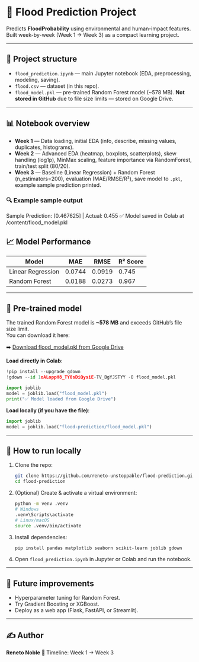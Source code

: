 # 🌊 Flood Prediction Project

Predicts **FloodProbability** using environmental and human-impact features. Built week-by-week (Week 1 → Week 3) as a compact learning project.

---

## 📂 Project structure
- `flood_prediction.ipynb` — main Jupyter notebook (EDA, preprocessing, modeling, saving).  
- `flood.csv` — dataset (in this repo).  
- `flood_model.pkl` — pre-trained Random Forest model (~578 MB). **Not stored in GitHub** due to file size limits — stored on Google Drive.  

---

## 📊 Notebook overview
- **Week 1** — Data loading, initial EDA (info, describe, missing values, duplicates, histograms).  
- **Week 2** — Advanced EDA (heatmap, boxplots, scatterplots), skew handling (log1p), MinMax scaling, feature importance via RandomForest, train/test split (80/20).  
- **Week 3** — Baseline (Linear Regression) + Random Forest (n_estimators=200), evaluation (MAE/RMSE/R²), save model to `.pkl`, example sample prediction printed.  

### 🔍 Example sample output

Sample Prediction: \[0.467625] | Actual: 0.455
✅ Model saved in Colab at /content/flood\_model.pkl


## 📈 Model Performance

| Model              | MAE    | RMSE   | R² Score |
|--------------------|--------|--------|----------|
| Linear Regression  | 0.0744 | 0.0919 | 0.745    |
| Random Forest      | 0.0188 | 0.0273 | 0.967    |

---

## 💾 Pre-trained model
The trained Random Forest model is **~578 MB** and exceeds GitHub’s file size limit.  
You can download it here:  

➡️ [Download flood_model.pkl from Google Drive](https://drive.google.com/file/d/1oALoppH8_TY0sDiQysiE-TV_BgYJSTYY/view?usp=sharing)  

**Load directly in Colab**:
```python
!pip install --upgrade gdown
!gdown --id 1oALoppH8_TY0sDiQysiE-TV_BgYJSTYY -O flood_model.pkl

import joblib
model = joblib.load("flood_model.pkl")
print("✅ Model loaded from Google Drive")
````

**Load locally (if you have the file)**:

```python
import joblib
model = joblib.load("flood-prediction/flood_model.pkl")
```

---

## 🚀 How to run locally

1. Clone the repo:

   ```bash
   git clone https://github.com/reneto-unstoppable/flood-prediction.git
   cd flood-prediction
   ```
2. (Optional) Create & activate a virtual environment:

   ```bash
   python -m venv .venv
   # Windows
   .venv\Scripts\activate
   # Linux/macOS
   source .venv/bin/activate
   ```
3. Install dependencies:

   ```bash
   pip install pandas matplotlib seaborn scikit-learn joblib gdown
   ```
4. Open `flood_prediction.ipynb` in Jupyter or Colab and run the notebook.

---

## 🔮 Future improvements

* Hyperparameter tuning for Random Forest.
* Try Gradient Boosting or XGBoost.
* Deploy as a web app (Flask, FastAPI, or Streamlit).

---

## ✍️ Author

**Reneto Noble**
📅 Timeline: Week 1 → Week 3

```
